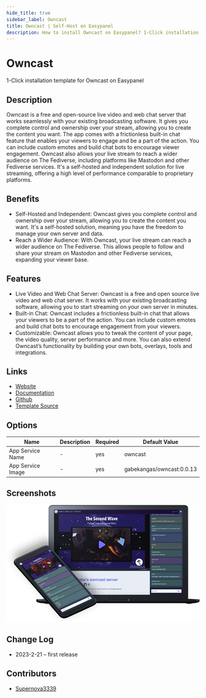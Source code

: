 ```yaml
---
hide_title: true
sidebar_label: Owncast
title: Owncast | Self-Host on Easypanel
description: How to install Owncast on Easypanel? 1-Click installation template for Owncast on Easypanel
---
```


<!-- generated -->

# Owncast

1-Click installation template for Owncast on Easypanel

## Description

Owncast is a free and open-source live video and web chat server that works seamlessly with your existing broadcasting software. It gives you complete control and ownership over your stream, allowing you to create the content you want. The app comes with a frictionless built-in chat feature that enables your viewers to engage and be a part of the action. You can include custom emotes and build chat bots to encourage viewer engagement. Owncast also allows your live stream to reach a wider audience on The Fediverse, including platforms like Mastodon and other Fediverse services. It&#39;s a self-hosted and independent solution for live streaming, offering a high level of performance comparable to proprietary platforms.

## Benefits

- Self-Hosted and Independent: Owncast gives you complete control and ownership over your stream, allowing you to create the content you want. It's a self-hosted solution, meaning you have the freedom to manage your own server and data.
- Reach a Wider Audience: With Owncast, your live stream can reach a wider audience on The Fediverse. This allows people to follow and share your stream on Mastodon and other Fediverse services, expanding your viewer base.

## Features

- Live Video and Web Chat Server: Owncast is a free and open source live video and web chat server. It works with your existing broadcasting software, allowing you to start streaming on your own server in minutes.
- Built-in Chat: Owncast includes a frictionless built-in chat that allows your viewers to be a part of the action. You can include custom emotes and build chat bots to encourage engagement from your viewers.
- Customizable: Owncast allows you to tweak the content of your page, the video quality, server performance and more. You can also extend Owncast’s functionality by building your own bots, overlays, tools and integrations.

## Links

- [Website](https://owncast.online/)
- [Documentation](https://owncast.online/docs)
- [Github](https://github.com/owncast/owncast)
- [Template Source](https://github.com/easypanel-io/templates/tree/main/templates/owncast)

## Options

Name | Description | Required | Default Value
-|-|-|-
App Service Name | - | yes | owncast
App Service Image | - | yes | gabekangas/owncast:0.0.13

## Screenshots

![Owncast Screenshot](./assets/screenshot.png)

## Change Log

- 2023-2-21 – first release

## Contributors

- [Supernova3339](https://github.com/Supernova3339)
